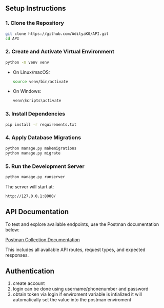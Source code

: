 

## Setup Instructions

### 1. Clone the Repository

```bash
git clone https://github.com/AdityaK0/API.git
cd API
```

### 2. Create and Activate Virtual Environment

```bash
python -m venv venv
```

- On Linux/macOS:
  ```bash
  source venv/bin/activate
  ```

- On Windows:
  ```bash
  venv\Scripts\activate
  ```

### 3. Install Dependencies

```bash
pip install -r requirements.txt
```

### 4. Apply Database Migrations

```bash
python manage.py makemigrations
python manage.py migrate
```

### 5. Run the Development Server

```bash
python manage.py runserver
```

The server will start at:

```
http://127.0.0.1:8000/
```

## API Documentation

To test and explore available endpoints, use the Postman documentation below:

[Postman Collection Documentation](https://documenter.getpostman.com/view/36760108/2sB2qahgPk)

This includes all available API routes, request types, and expected responses.

## Authentication



1. create account
2. login can be done using username/phonenumber and password
3. obtain token via login if enviroment variable is intialized it will automatically set the value into the postman enviroment



